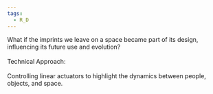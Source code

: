 ```yaml
---
tags:
  - R_D
---
```

What if the imprints we leave on a space became part of its design, influencing its future use and evolution?​  
​  
Technical Approach: ​  
​  
Controlling linear actuators to highlight the dynamics between people, objects, and space.​

​